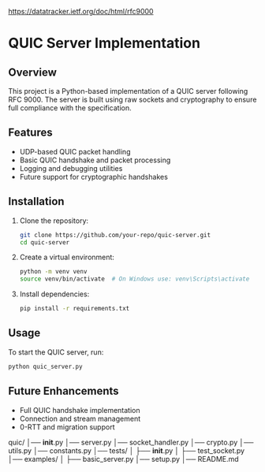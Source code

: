 https://datatracker.ietf.org/doc/html/rfc9000

# QUIC Server Implementation

## Overview
This project is a Python-based implementation of a QUIC server following RFC 9000. The server is built using raw sockets and cryptography to ensure full compliance with the specification.

## Features
- UDP-based QUIC packet handling
- Basic QUIC handshake and packet processing
- Logging and debugging utilities
- Future support for cryptographic handshakes

## Installation
1. Clone the repository:
   ```sh
   git clone https://github.com/your-repo/quic-server.git
   cd quic-server
   ```
2. Create a virtual environment:
   ```sh
   python -m venv venv
   source venv/bin/activate  # On Windows use: venv\Scripts\activate
   ```
3. Install dependencies:
   ```sh
   pip install -r requirements.txt
   ```

## Usage
To start the QUIC server, run:
```sh
python quic_server.py
```

## Future Enhancements
- Full QUIC handshake implementation
- Connection and stream management
- 0-RTT and migration support

quic/
│── __init__.py
│── server.py
│── socket_handler.py
│── crypto.py
│── utils.py
│── constants.py
│── tests/
│   ├── __init__.py
│   ├── test_socket.py
│── examples/
│   ├── basic_server.py
│── setup.py
│── README.md

